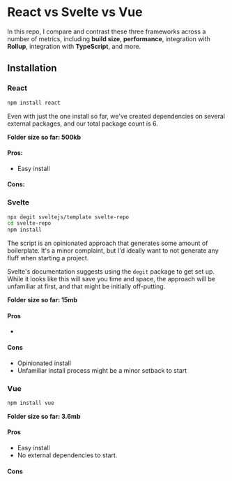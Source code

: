 # React vs Svelte vs Vue
In this repo, I compare and contrast these three frameworks across a number of metrics, including **build size**, **performance**, integration with **Rollup**, integration with **TypeScript**, and more.

## Installation

### React

```sh
npm install react
```
Even with just the one install so far, we've created dependencies on several external packages, and our total package count is 6.

**Folder size so far: 500kb**

#### Pros:
- Easy install

#### Cons:

### Svelte

```sh
npx degit sveltejs/template svelte-repo
cd svelte-repo
npm install
```
The script is an opinionated approach that generates some amount of boilerplate. It's a minor complaint, but I'd ideally want to not generate any fluff when starting a project.

Svelte's documentation suggests using the `degit` package to get set up. While it looks like this will save you time and space, the approach will be unfamiliar at first, and that might be initially off-putting.

**Folder size so far: 15mb**

#### Pros
- 
#### Cons
- Opinionated install
- Unfamiliar install process might be a minor setback to start

### Vue

```sh
npm install vue
```

**Folder size so far: 3.6mb**

#### Pros
- Easy install
- No external dependencies to start.

#### Cons